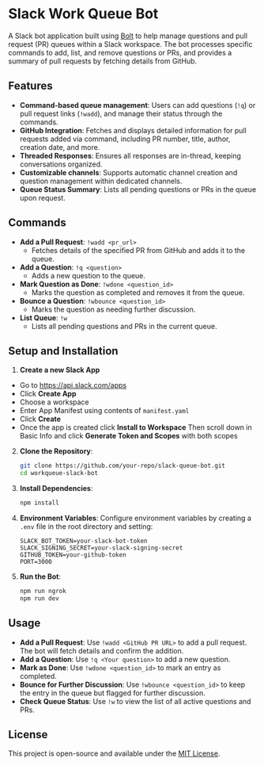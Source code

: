 # Slack Work Queue Bot
 
A Slack bot application built using [Bolt](https://tools.slack.dev/bolt-js/) to help manage questions and pull request (PR) queues within a Slack workspace. The bot processes specific commands to add, list, and remove questions or PRs, and provides a summary of pull requests by fetching details from GitHub.

## Features

- **Command-based queue management**: Users can add questions (`!q`) or pull request links (`!wadd`), and manage their status through the commands.
- **GitHub Integration**: Fetches and displays detailed information for pull requests added via command, including PR number, title, author, creation date, and more.
- **Threaded Responses**: Ensures all responses are in-thread, keeping conversations organized.
- **Customizable channels**: Supports automatic channel creation and question management within dedicated channels.
- **Queue Status Summary**: Lists all pending questions or PRs in the queue upon request.

## Commands

- **Add a Pull Request**: `!wadd <pr_url>`
  - Fetches details of the specified PR from GitHub and adds it to the queue.
- **Add a Question**: `!q <question>`
  - Adds a new question to the queue.
- **Mark Question as Done**: `!wdone <question_id>`
  - Marks the question as completed and removes it from the queue.
- **Bounce a Question**: `!wbounce <question_id>`
  - Marks the question as needing further discussion.
- **List Queue**: `!w`
  - Lists all pending questions and PRs in the current queue.

## Setup and Installation

1. **Create a new Slack App**
- Go to https://api.slack.com/apps
- Click **Create App**
- Choose a workspace
- Enter App Manifest using contents of `manifest.yaml`
- Click **Create**
- Once the app is created click **Install to Workspace** Then scroll down in Basic Info and click **Generate Token and Scopes** with both scopes

2. **Clone the Repository**:
   ```bash
   git clone https://github.com/your-repo/slack-queue-bot.git
   cd workqueue-slack-bot
   ```

3. **Install Dependencies**:
   ```bash
   npm install
   ```

4. **Environment Variables**:
   Configure environment variables by creating a `.env` file in the root directory and setting:
   ```plaintext
   SLACK_BOT_TOKEN=your-slack-bot-token
   SLACK_SIGNING_SECRET=your-slack-signing-secret
   GITHUB_TOKEN=your-github-token
   PORT=3000
   ```

5. **Run the Bot**:
   ```bash
   npm run ngrok
   npm run dev
   ```

## Usage

- **Add a Pull Request**: Use `!wadd <GitHub PR URL>` to add a pull request. The bot will fetch details and confirm the addition.
- **Add a Question**: Use `!q <Your question>` to add a new question.
- **Mark as Done**: Use `!wdone <question_id>` to mark an entry as completed.
- **Bounce for Further Discussion**: Use `!wbounce <question_id>` to keep the entry in the queue but flagged for further discussion.
- **Check Queue Status**: Use `!w` to view the list of all active questions and PRs.

## License

This project is open-source and available under the [MIT License](LICENSE).
